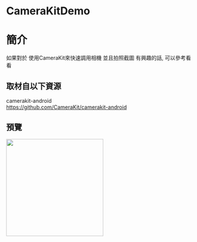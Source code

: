 # CameraKitDemo

簡介
==================================
如果對於 使用CameraKit來快速調用相機 並且拍照截圖 有興趣的話, 可以參考看看                                   

取材自以下資源
--------
camerakit-android                                 
https://github.com/CameraKit/camerakit-android
                          
預覽
--------
<p align="left">
  <img src="https://i.imgur.com/ikcjURh.png" width="260"/>
</p> 
